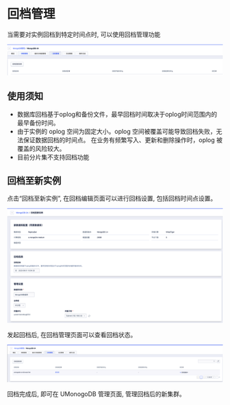 

# 回档管理

当需要对实例回档到特定时间点时, 可以使用回档管理功能

![image](/images/recover/mongodb_20230801_11.png)

## 使用须知

- 数据库回档基于oplog和备份文件，最早回档时间取决于oplog时间范围内的最早备份时间。
- 由于实例的 oplog 空间为固定大小。oplog 空间被覆盖可能导致回档失败，无法保证数据回档的时间点。
在业务有频繁写入、更新和删除操作时，oplog 被覆盖的风险较大。
- 目前分片集不支持回档功能

## 回档至新实例

点击“回档至新实例”, 在回档编辑页面可以进行回档设置, 包括回档时间点设置。

![image](/images/recover/mongodb_20230801_12.png)

发起回档后, 在回档管理页面可以查看回档状态。

![image](/images/recover/mongodb_20230801_13.png)

回档完成后, 即可在 UMonogoDB 管理页面, 管理回档后的新集群。
